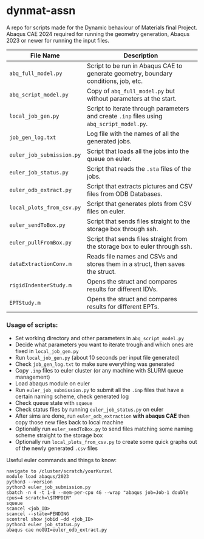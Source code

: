 # dynmat-assn

A repo for scripts made for the Dynamic behaviour of Materials final Project. Abaqus CAE 2024 required for running the 
geometry generation, Abaqus 2023 or newer for running the input files.

| File Name                 | Description                                                                               |
|---------------------------|-------------------------------------------------------------------------------------------|
| `abq_full_model.py`       | Script to be run in Abaqus CAE to generate geometry, boundary conditions, job, etc.       |
| `abq_script_model.py`     | Copy of `abq_full_model.py` but without parameters at the start.                          |
| `local_job_gen.py`        | Script to iterate through parameters and create `.inp` files using `abq_script_model.py`. |
| `job_gen_log.txt`         | Log file with the names of all the generated jobs.                                        |
| `euler_job_submission.py` | Script that loads all the jobs into the queue on euler.                                   |
| `euler_job_status.py`     | Script that reads the `.sta` files of the jobs.                                           |
| `euler_odb_extract.py`    | Script that extracts pictures and CSV files from ODB Databases.                           |
| `local_plots_from_csv.py` | Script that generates plots from CSV files on euler.                                      |
| `euler_sendToBox.py`      | Script that sends files straight to the storage box through ssh.                          |
| `euler_pullFromBox.py`    | Script that sends files straight from the storage box to euler through ssh.               |
| `dataExtractionConv.m`    | Reads file names and CSVs and stores them in a struct, then saves the struct.             |
| `rigidIndenterStudy.m`    | Opens the struct and compares results for different IDVs.                                 |
| `EPTStudy.m`              | Opens the struct and compares results for different EPTs.                                 |






### Usage of scripts:
- Set working directory and other parameters in `abq_script_model.py`
- Decide what parameters you want to iterate trough and which ones are fixed in `local_job_gen.py`
- Run `local_job_gen.py` (about 10 seconds per input file generated)
- Check `job_gen_log.txt` to make sure everything was generated
- Copy `.inp` files to euler cluster (or any machine with SLURM queue management)
- Load abaqus module on euler
- Run `euler_job_submission.py` to submit all the `.inp` files that have a certain naming scheme, check generated log
- Check queue state with `squeue`
- Check status files by running `euler_job_status.py` on euler
- After sims are done, run `euler_odb_extraction` **with abaqus CAE** then copy those new files back to local machine
- Optionally run `euler_sendToBox.py` to send files matching some naming scheme straight to the storage box
- Optionally run `local_plots_from_csv.py` to create some quick graphs out of the newly generated `.csv` files

Useful euler commands and things to know:
```
navigate to /cluster/scratch/yourKurzel
module load abaqus/2023
python3 --version
python3 euler_job_submission.py
sbatch -n 4 -t 1-0 --mem-per-cpu 4G --wrap "abaqus job=Job-1 double cpus=4 scratch=\$TMPDIR"
squeue
scancel <job_ID>
scancel --state=PENDING
scontrol show jobid –dd <job_ID>
python3 euler_job_status.py
abaqus cae noGUI=euler_odb_extract.py

```
